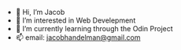 - 👋 Hi, I’m Jacob
- 👀 I’m interested in Web Develepment
- 🌱 I’m currently learning through the Odin Project
- 📫 email: jacobhandelman@gmail.com

<!---
Dezzep/Dezzep is a ✨ special ✨ repository because its `README.md` (this file) appears on your GitHub profile.
You can click the Preview link to take a look at your changes.
--->
